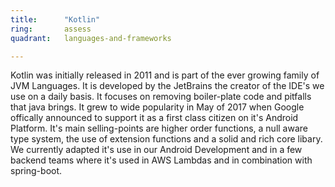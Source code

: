 ```yaml
---
title:      "Kotlin"
ring:       assess
quadrant:   languages-and-frameworks

---
```


Kotlin was initially released in 2011 and is part of the ever growing family of JVM Languages. 
It is developed by the JetBrains the creator of the IDE's we use on a daily basis. It focuses
on removing boiler-plate code and pitfalls that java brings. It grew to wide popularity in 
May of 2017 when Google offically announced to support it as a first class citizen on it's
Android Platform. It's main selling-points are higher order functions, a null aware type system, 
the use of extension functions and a solid and rich core libary. We currently adapted it's use in our 
Android Development and in a few backend teams where it's used in AWS Lambdas and in combination with spring-boot. 
